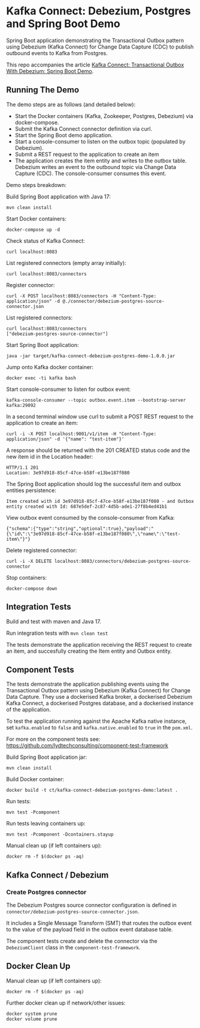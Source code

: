 # Kafka Connect: Debezium, Postgres and Spring Boot Demo

Spring Boot application demonstrating the Transactional Outbox pattern using Debezium (Kafka Connect) for Change Data Capture (CDC) to publish outbound events to Kafka from Postgres.

This repo accompanies the article [Kafka Connect: Transactional Outbox With Debezium: Spring Boot Demo](https://www.lydtechconsulting.com/blog-kafka-connect-debezium-demo.html).

## Running The Demo

The demo steps are as follows (and detailed below):
- Start the Docker containers (Kafka, Zookeeper, Postgres, Debezium) via docker-compose.
- Submit the Kafka Connect connector definition via curl.
- Start the Spring Boot demo application.
- Start a console-consumer to listen on the outbox topic (populated by Debezium).
- Submit a REST request to the application to create an item
- The application creates the item entity and writes to the outbox table.  Debezium writes an event to the outbound topic via Change Data Capture (CDC).  The console-consumer consumes this event.

Demo steps breakdown:

Build Spring Boot application with Java 17:
```
mvn clean install
```

Start Docker containers:
```
docker-compose up -d
```

Check status of Kafka Connect:
```
curl localhost:8083
```

List registered connectors (empty array initially):
```
curl localhost:8083/connectors
```

Register connector:
```
curl -X POST localhost:8083/connectors -H "Content-Type: application/json" -d @./connector/debezium-postgres-source-connector.json
```

List registered connectors:
```
curl localhost:8083/connectors
["debezium-postgres-source-connector"]
```

Start Spring Boot application:
```
java -jar target/kafka-connect-debezium-postgres-demo-1.0.0.jar
```

Jump onto Kafka docker container:
```
docker exec -ti kafka bash
```

Start console-consumer to listen for outbox event:
```
kafka-console-consumer --topic outbox.event.item --bootstrap-server kafka:29092
```

In a second terminal window use curl to submit a POST REST request to the application to create an item:
```
curl -i -X POST localhost:9001/v1/item -H "Content-Type: application/json" -d '{"name": "test-item"}'
```

A response should be returned with the 201 CREATED status code and the new item id in the Location header:
```
HTTP/1.1 201 
Location: 3e97d918-85cf-47ce-b58f-e13be187f080
```

The Spring Boot application should log the successful item and outbox entities persistence:
```
Item created with id 3e97d918-85cf-47ce-b58f-e13be187f080 - and Outbox entity created with Id: 687e5def-2c87-4d5b-ade1-27f8b4ed41b1
```

View outbox event consumed by the console-consumer from Kafka:
```
{"schema":{"type":"string","optional":true},"payload":"{\"id\":\"3e97d918-85cf-47ce-b58f-e13be187f080\",\"name\":\"test-item\"}"}
```

Delete registered connector:
```
curl -i -X DELETE localhost:8083/connectors/debezium-postgres-source-connector
```

Stop containers:
```
docker-compose down
```

## Integration Tests

Build and test with maven and Java 17.

Run integration tests with `mvn clean test`

The tests demonstrate the application receiving the REST request to create an item, and succesfully creating the Item entity and Outbox entity.

## Component Tests

The tests demonstrate the application publishing events using the Transactional Outbox pattern using Debezium (Kafka Connect) for Change Data Capture.   They use a dockerised Kafka broker, a dockerised Debezium Kafka Connect, a dockerised Postgres database, and a dockerised instance of the application.

To test the application running against the Apache Kafka native instance, set `kafka.enabled` to `false` and `kafka.native.enabled` to `true` in the `pom.xml`.

For more on the component tests see: https://github.com/lydtechconsulting/component-test-framework

Build Spring Boot application jar:
```
mvn clean install
```

Build Docker container:
```
docker build -t ct/kafka-connect-debezium-postgres-demo:latest .
```

Run tests:
```
mvn test -Pcomponent
```

Run tests leaving containers up:
```
mvn test -Pcomponent -Dcontainers.stayup
```

Manual clean up (if left containers up):
```
docker rm -f $(docker ps -aq)
```

## Kafka Connect / Debezium

### Create Postgres connector

The Debezium Postgres source connector configuration is defined in `connector/debezium-postgres-source-connector.json`.

It includes a Single Message Transform (SMT) that routes the outbox event to the value of the payload field in the outbox event database table.

The component tests create and delete the connector via the `DebeziumClient` class in the `component-test-framework`.

## Docker Clean Up

Manual clean up (if left containers up):
```
docker rm -f $(docker ps -aq)
```

Further docker clean up if network/other issues:
```
docker system prune
docker volume prune
```
